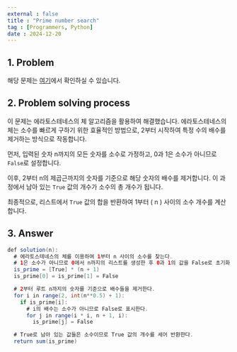```yaml
---
external : false
title : "Prime number search"
tag : [Programmers, Python]
date : 2024-12-20
---
```


## 1. Problem

해당 문제는 [여기](https://school.programmers.co.kr/learn/courses/30/lessons/12921)에서 확인하실 수 있습니다.

## 2. Problem solving process

이 문제는 에라토스테네스의 체 알고리즘을 활용하여 해결했습니다. 에라토스테네스의 체는 소수를 빠르게 구하기 위한 효율적인 방법으로, 2부터 시작하여 특정 수의 배수를 제거하는 방식으로 작동합니다.

먼저, 입력된 숫자 n까지의 모든 숫자를 소수로 가정하고, 0과 1은 소수가 아니므로 `False`로 설정합니다.

이후, 2부터 n의 제곱근까지의 숫자를 기준으로 해당 숫자의 배수를 제거합니다. 이 과정에서 남아 있는 `True` 값의 개수가 소수의 총 개수가 됩니다.

최종적으로, 리스트에서 `True` 값의 합을 반환하여 1부터 \( n \) 사이의 소수 개수를 계산합니다.

## 3. Answer

```java
def solution(n):
  # 에라토스테네스의 체를 이용하여 1부터 n 사이의 소수를 찾는다.
  # 1은 소수가 아니므로 0에서 n까지의 리스트를 생성한 후 0과 1의 값을 False로 초기화한다.
  is_prime = [True] * (n + 1)
  is_prime[0] = is_prime[1] = False

  # 2부터 루트 n까지의 숫자를 기준으로 배수들을 제거한다.
  for i in range(2, int(n**0.5) + 1):
    if is_prime[i]:
      # i의 배수는 소수가 아니므로 False로 표시한다.
      for j in range(i * i, n + 1, i):
        is_prime[j] = False

  # True로 남아 있는 값들은 소수이므로 True 값의 개수를 세어 반환한다.
  return sum(is_prime)
```
